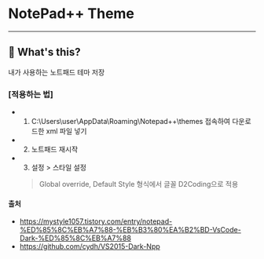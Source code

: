 # NotePad++ Theme

---

## 📅 What's this?

내가 사용하는 노트패드 테마 저장

### [적용하는 법]
- 1) C:\Users\user\AppData\Roaming\Notepad++\themes 접속하여 다운로드한 xml 파일 넣기
- 2) 노트패드 재시작
- 3) 설정 > 스타일 설정
   > Global override, Default Style 형식에서 글꼴 D2Coding으로 적용

#### 출처
- https://mystyle1057.tistory.com/entry/notepad-%ED%85%8C%EB%A7%88-%EB%B3%80%EA%B2%BD-VsCode-Dark-%ED%85%8C%EB%A7%88
- https://github.com/cydh/VS2015-Dark-Npp

